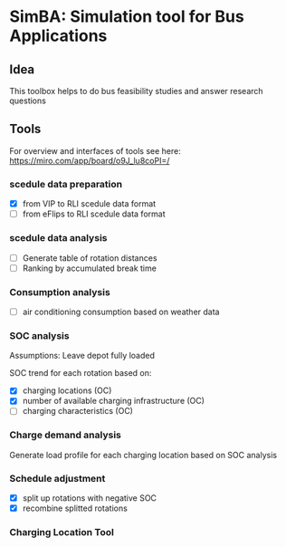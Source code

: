 # SimBA: Simulation tool for Bus Applications

## Idea

This toolbox helps to do bus feasibility studies and answer research questions

## Tools

For overview and interfaces of tools see here:
https://miro.com/app/board/o9J_lu8coPI=/

### scedule data preparation

* [X] from VIP to RLI scedule data format
* [ ] from eFlips to RLI scedule data format

### scedule data analysis

* [ ] Generate table of rotation distances
* [ ] Ranking by accumulated break time

### Consumption analysis
* [ ] air conditioning consumption based on weather data

### SOC analysis
Assumptions: Leave depot fully loaded

SOC trend for each rotation based on:
* [X] charging locations (OC)
* [X] number of available charging infrastructure (OC)
* [ ] charging characteristics (OC)

### Charge demand analysis
Generate load profile for each charging location based on SOC analysis

### Schedule adjustment
* [X] split up rotations with negative SOC
* [X] recombine splitted rotations

### Charging Location Tool